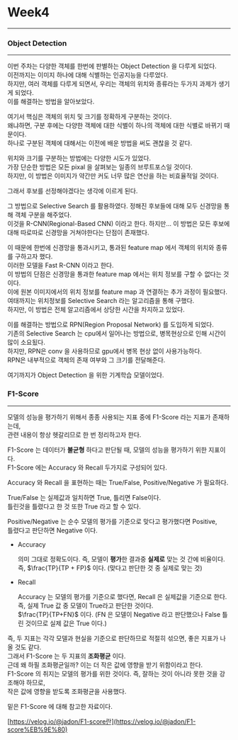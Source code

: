 # Week4

---

### Object Detection

---

이번 주차는 다양한 객체를 한번에 판별하는 Object Detection 을 다루게 되었다.  
이전까지는 이미지 하나에 대해 식별하는 인공지능을 다루었다.  
하지만, 여러 객체를 다루게 되면서, 우리는 객체의 위치와 종류라는 두가지 과제가 생기게 되었다.  
이를 해결하는 방법을 알아보았다.  

여기서 핵심은 객체의 위치 및 크기를 정확하게 구분하는 것이다.  
왜냐하면, 구분 후에는 다양한 객체에 대한 식별이 하나의 객체에 대한 식별로 바뀌기 때문이다.  
하나로 구분된 객체에 대해서는 이전에 배운 방법을 써도 괜찮을 것 같다.

위치와 크기를 구분하는 방법에는 다양한 시도가 있었다.  
가장 단순한 방법은 모든 pixal 을 살펴보는 일종의 브루트포스일 것이다.  
하지만, 이 방법은 이미지가 약간만 커도 너무 많은 연산을 하는 비효율적일 것이다.

그래서 후보를 선정해야겠다는 생각에 이르게 된다.

그 방법으로 Selective Search 를 활용하였다. 정해진 후보들에 대해 모두 신경망을 통해 객체 구분을 해주었다.  
이것을 R-CNN(Regional-Based CNN) 이라고 한다.
하지만… 이 방법은 모든 후보에 대해 따로따로 신경망을 거쳐야한다는 단점이 존재했다.

이 때문에 한번에 신경망을 통과시키고, 통과된 feature map 에서 객체의 위치와 종류를 구하고자 했다.  
이러한 모델을 Fast R-CNN 이라고 한다.  
이 방법의 단점은 신경망을 통과한 feature map 에서는 위치 정보를 구할 수 없다는 것이다.  
이에 원본 이미지에서의 위치 정보를 feature map 과 연결하는 추가 과정이 필요했다.
여태까지는 위치정보를 Selective Search 라는 알고리즘을 통해 구했다.  
하지만, 이 방법은 전체 알고리즘에서 상당한 시간을 차지하고 있었다.

이를 해결하는 방법으로 RPN(Region Proposal Network) 를 도입하게 되었다.  
기존의 Selective Search 는 cpu에서 일어나는 방법으로, 병목현상으로 인해 시간이 많이 소요됬다.  
하지만, RPN은 conv 을 사용하므로 gpu에서 병목 현상 없이 사용가능하다.  
RPN은 내부적으로 객체의 존재 여부와 그 크기를 전달해준다.  

여기까지가 Object Detection 을 위한 기계학습 모델이었다.

### F1-Score

---

모델의 성능을 평가하기 위해서 종종 사용되는 지표 중에 F1-Score 라는 지표가 존재하는데,  
관련 내용이 항상 헷갈리므로 한 번 정리하고자 한다.

F1-Score 는 데이터가 **불균형** 하다고 판단될 때, 모델의 성능을 평가하기 위한 지표이다.  
F1-Score 에는 Accuracy 와 Recall 두가지로 구성되어 있다.

Accuracy 와 Recall 을 표현하는 때는 True/False, Positive/Negative 가 필요하다.  

True/False 는 실제값과 일치하면 True, 틀리면 False이다.  
틀린것을 틀렸다고 한 것 또한 True 라고 할 수 있다.

Positive/Negative 는 순수 모델의 평가를 기준으로 맞다고 평가했다면 Positive,  
틀렸다고 판단하면 Negative 이다.

- Accuracy
    
    의미 그대로 정확도이다. 즉, 모델이 **평가**한 결과중 **실제로** 맞는 것 간에 비율이다.  
    즉, $\frac{TP}{TP + FP}$ 이다. (맞다고 판단한 것 중 실제로 맞는 것)
    
- Recall
    
    Accuracy 는 모델의 평가를 기준으로 했다면, Recall 은 실제값을 기준으로 한다.  
    즉, 실제 True 값 중 모델이 True라고 판단한 것이다.  
    $\frac{TP}{TP+FN}$ 이다. (FN 은 모델이 Negative 라고 판단했으나 False 틀린 것이므로 실제 값은 True 이다.)  
    

즉, 두 지표는 각각 모델과 현실을 기준으로 판단하므로 적절히 섞으면, 좋은 지표가 나올 것도 같다.  
그래서 F1-Score 는 두 지표의 **조화평균** 이다.  
근데 왜 하필 조화평균일까? 이는 더 작은 값에 영향을 받기 위함이라고 한다.  
F1-Score 의 취지는 모델의 평가를 위한 것이다. 즉, 잘하는 것이 아니라 못한 것을 강조해야 하므로,  
작은 값에 영향을 받도록 조화평균을 사용했다.

밑은 F1-Score 에 대해 참고한 자료이다.

[https://velog.io/@jadon/F1-score란](https://velog.io/@jadon/F1-score%EB%9E%80)